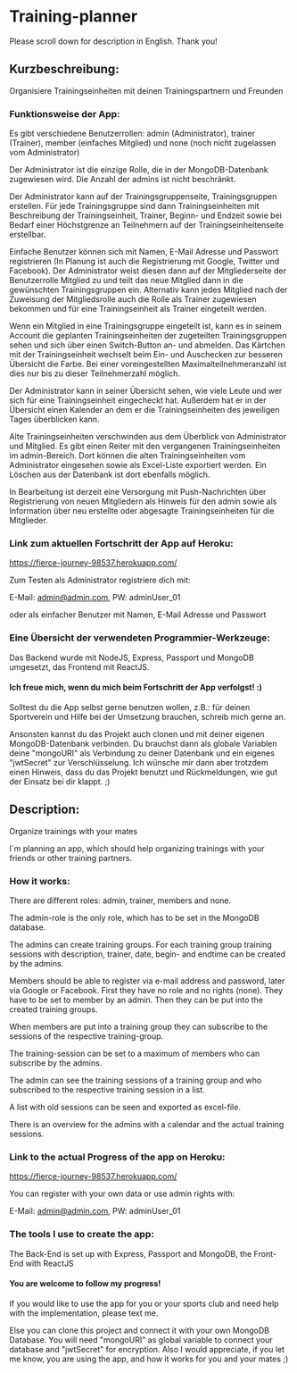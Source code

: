# Training-planner

Please scroll down for description in English. Thank you!

## Kurzbeschreibung:
Organisiere Trainingseinheiten mit deinen Trainingspartnern und Freunden


### Funktionsweise der App:

Es gibt verschiedene Benutzerrollen: admin (Administrator), trainer (Trainer), member (einfaches Mitglied) und none (noch nicht zugelassen vom Administrator)

Der Administrator ist die einzige Rolle, die in der MongoDB-Datenbank zugewiesen wird. Die Anzahl der admins ist nicht beschränkt.

Der Administrator kann auf der Trainingsgruppenseite, Trainingsgruppen erstellen. Für jede Trainingsgruppe sind dann Trainingseinheiten mit Beschreibung der Trainingseinheit, Trainer, Beginn- und Endzeit sowie bei Bedarf einer Höchstgrenze an Teilnehmern auf der Trainingseinheitenseite erstellbar.

Einfache Benutzer können sich mit Namen, E-Mail Adresse und Passwort registrieren (In Planung ist auch die Registrierung mit Google, Twitter und Facebook). Der Administrator weist diesen dann auf der Mitgliederseite der Benutzerrolle Mitglied zu und teilt das neue Mitglied dann in die gewünschten Trainingsgruppen ein. Alternativ kann jedes Mitglied nach der Zuweisung der Mitgliedsrolle auch die Rolle als Trainer zugewiesen bekommen und für eine Trainingseinheit als Trainer eingeteilt werden.

Wenn ein Mitglied in eine Trainingsgruppe eingeteilt ist, kann es in seinem Account die geplanten Trainingseinheiten der zugeteilten Trainingsgruppen sehen und sich über einen Switch-Button an- und abmelden. Das Kärtchen mit der Trainingseinheit wechselt beim Ein- und Auschecken zur besseren Übersicht die Farbe. Bei einer voreingestellten Maximalteilnehmeranzahl ist dies nur bis zu dieser Teilnehmerzahl möglich.

Der Administrator kann in seiner Übersicht sehen, wie viele Leute und wer sich für eine Trainingseinheit eingecheckt hat. Außerdem hat er in der Übersicht einen Kalender an dem er die Trainingseinheiten des jeweiligen Tages überblicken kann.

Alte Trainingseinheiten verschwinden aus dem Überblick von Administrator und Mitglied. Es gibt einen Reiter mit den vergangenen Trainingseinheiten im admin-Bereich. Dort können die alten Trainingseinheiten vom Administrator eingesehen sowie als Excel-Liste exportiert werden. Ein Löschen aus der Datenbank ist dort ebenfalls möglich.

In Bearbeitung ist derzeit eine Versorgung mit Push-Nachrichten über Registrierung von neuen Mitgliedern als Hinweis für den admin sowie als Information über neu erstellte oder abgesagte Trainingseinheiten für die Mitglieder.


### Link zum aktuellen Fortschritt der App auf Heroku:

https://fierce-journey-98537.herokuapp.com/

Zum Testen als Administrator registriere dich mit:

E-Mail: admin@admin.com,
PW: adminUser_01

oder als einfacher Benutzer mit Namen, E-Mail Adresse und Passwort



### Eine Übersicht der verwendeten Programmier-Werkzeuge:

Das Backend wurde mit NodeJS, Express, Passport und MongoDB umgesetzt, das Frontend mit ReactJS.


#### Ich freue mich, wenn du mich beim Fortschritt der App verfolgst! :)

Solltest du die App selbst gerne benutzen wollen, z.B.: für deinen Sportverein und Hilfe bei der Umsetzung brauchen, schreib mich gerne an.

Ansonsten kannst du das Projekt auch clonen und mit deiner eigenen MongoDB-Datenbank verbinden. Du brauchst dann als globale Variablen deine "mongoURI" als Verbindung zu deiner Datenbank und ein eigenes "jwtSecret" zur Verschlüsselung. Ich wünsche mir dann aber trotzdem einen Hinweis, dass du das Projekt benutzt und Rückmeldungen, wie gut der Einsatz bei dir klappt. ;)



## Description:
Organize trainings with your mates

I´m planning an app, which should help organizing trainings with your friends or other training partners.



### How it works:

There are different roles: admin, trainer, members and none.

The admin-role is the only role, which has to be set in the MongoDB database.

The admins can create training groups. For each training group training sessions with description, trainer, date, begin- and endtime can be created by the admins.

Members should be able to register via e-mail address and password, later via Google or Facebook. First they have no role and no rights (none). They have to be set to member by an admin. Then they can be put into the created training groups.

When members are put into a training group they can subscribe to the sessions of the respective training-group. 

The training-session can be set to a maximum of members who can subscribe by the admins.

The admin can see the training sessions of a training group and who subscribed to the respective training session in a list.

A list with old sessions can be seen and exported as excel-file.

There is an overview for the admins with a calendar and the actual training sessions.


### Link to the actual Progress of the app on Heroku:

https://fierce-journey-98537.herokuapp.com/

You can register with your own data or use admin rights with:

E-Mail: admin@admin.com,
PW: adminUser_01



### The tools I use to create the app:

The Back-End is set up with Express, Passport and MongoDB, the Front-End with ReactJS


#### You are welcome to follow my progress!

If you would like to use the app for you or your sports club and need help with the implementation, please text me.

Else you can clone this project and connect it with your own MongoDB Database. You will need "mongoURI" as global variable to connect your database and "jwtSecret" for encryption.
Also I would appreciate, if you let me know, you are using the app, and how it works for you and your mates ;)
